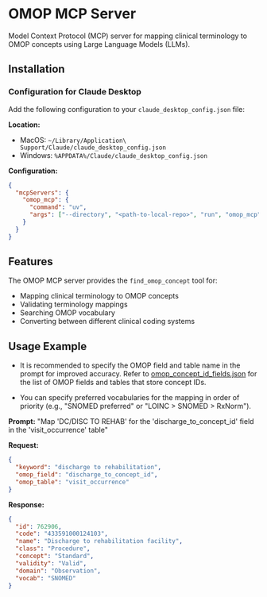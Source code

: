 # OMOP MCP Server

Model Context Protocol (MCP) server for mapping clinical terminology to OMOP concepts using Large Language Models (LLMs).

## Installation

### Configuration for Claude Desktop

Add the following configuration to your `claude_desktop_config.json` file:

**Location:**

- MacOS: `~/Library/Application\ Support/Claude/claude_desktop_config.json`
- Windows: `%APPDATA%/Claude/claude_desktop_config.json`

**Configuration:**

```json
{
  "mcpServers": {
    "omop_mcp": {
      "command": "uv",
      "args": ["--directory", "<path-to-local-repo>", "run", "omop_mcp"]
    }
  }
}
```

## Features

The OMOP MCP server provides the `find_omop_concept` tool for:

- Mapping clinical terminology to OMOP concepts
- Validating terminology mappings
- Searching OMOP vocabulary
- Converting between different clinical coding systems

## Usage Example

- It is recommended to specify the OMOP field and table name in the prompt for improved accuracy.
  Refer to [omop_concept_id_fields.json](src/omop_mcp/data/omop_concept_id_fields.json) for the list of OMOP fields and tables that store concept IDs.

- You can specify preferred vocabularies for the mapping in order of priority (e.g., "SNOMED preferred" or "LOINC > SNOMED > RxNorm").

**Prompt:**
"Map 'DC/DISC TO REHAB' for the 'discharge_to_concept_id' field in the 'visit_occurrence' table"

**Request:**

```json
{
  "keyword": "discharge to rehabilitation",
  "omop_field": "discharge_to_concept_id",
  "omop_table": "visit_occurrence"
}
```

**Response:**

```json
{
  "id": 762906,
  "code": "433591000124103",
  "name": "Discharge to rehabilitation facility",
  "class": "Procedure",
  "concept": "Standard",
  "validity": "Valid",
  "domain": "Observation",
  "vocab": "SNOMED"
}
```
